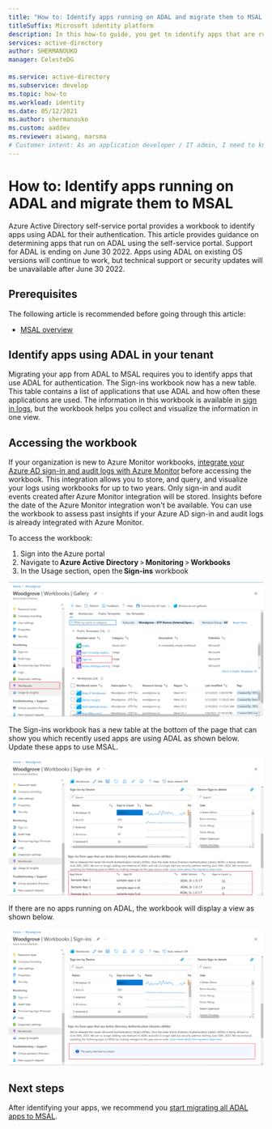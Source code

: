 ```yaml
---
title: "How to: Identify apps running on ADAL and migrate them to MSAL | Azure"
titleSuffix: Microsoft identity platform
description: In this how-to guide, you get to identify apps that are running on ADAL to aid in migrating them to MSAL.
services: active-directory
author: SHERMANOUKO
manager: CelesteDG

ms.service: active-directory
ms.subservice: develop
ms.topic: how-to 
ms.workload: identity
ms.date: 05/12/2021
ms.author: shermanouko
ms.custom: aaddev
ms.reviewer: aiwang, marsma
# Customer intent: As an application developer / IT admin, I need to know / identify which of my apps are running on ADAL so that I can migrate them to MSAL.
---
```


# How to: Identify apps running on ADAL and migrate them to MSAL

Azure Active Directory self-service portal provides a workbook to identify apps using ADAL for their authentication. This article provides guidance on determining apps that run on ADAL using the self-service portal. Support for ADAL is ending on June 30 2022. Apps using ADAL on existing OS versions will continue to work, but technical support or security updates will be unavailable after June 30 2022.

## Prerequisites

The following article is recommended before going through this article:

- [MSAL overview](./msal-overview.md)

## Identify apps using ADAL in your tenant

Migrating your app from ADAL to MSAL requires you to identify apps that use ADAL for authentication.  The Sign-ins workbook now has a new table. This table contains a list of applications that use ADAL and how often these applications are used. The information in this workbook is available in [sign in logs](../reports-monitoring/reference-azure-monitor-sign-ins-log-schema.md), but the workbook helps you collect and visualize the information in one view.  

## Accessing the workbook

If your organization is new to Azure Monitor workbooks, [integrate your Azure AD sign-in and audit logs with Azure Monitor](../reports-monitoring/howto-integrate-activity-logs-with-log-analytics.md) before accessing the workbook. This integration allows you to store, and query, and visualize your logs using workbooks for up to two years. Only sign-in and audit events created after Azure Monitor integration will be stored. Insights before the date of the Azure Monitor integration won't be available. You can use the workbook to assess past insights if your Azure AD sign-in and audit logs is already integrated with Azure Monitor.

To access the workbook: 

1. Sign into the Azure portal 
2. Navigate to **Azure Active Directory** > **Monitoring** > **Workbooks** 
3. In the Usage section, open the **Sign-ins** workbook 

![Screenshot of the Azure Active Directory monitoring workbooks interface highlighting the Sign Ins workbook.](./media/howto-identify-apps-running-on-adal/sign-in-workbook.png)

The Sign-ins workbook has a new table at the bottom of the page that can show you which recently used apps are using ADAL as shown below. Update these apps to use MSAL.

![Screenshot of the Azure Active Directory monitoring Sign Ins workbook displaying Sign ins from apps that use ADAL.](./media/howto-identify-apps-running-on-adal/present-adal-apps.png)

If there are no apps running on ADAL, the workbook will display a view as shown below. 

![Screenshot of the Azure Active Directory monitoring Sign Ins workbook displaying workbook interface when no app is using ADAL.](./media/howto-identify-apps-running-on-adal/no-adal-apps.png)

## Next steps

After identifying your apps, we recommend you [start migrating all ADAL apps to MSAL](msal-migration.md).
